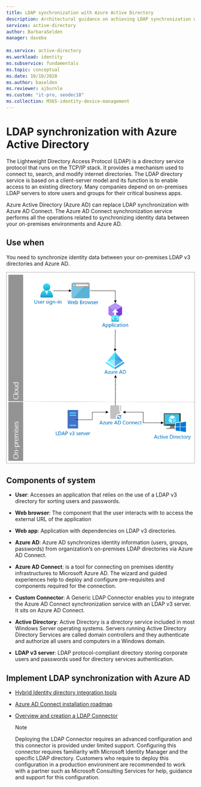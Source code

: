 ```yaml
---
title: LDAP synchronization with Azure Active Directory
description: Architectural guidance on achieving LDAP synchronization with Azure Active Directory.
services: active-directory
author: BarbaraSelden
manager: daveba

ms.service: active-directory
ms.workload: identity
ms.subservice: fundamentals
ms.topic: conceptual
ms.date: 10/10/2020
ms.author: baselden
ms.reviewer: ajburnle
ms.custom: "it-pro, seodec18"
ms.collection: M365-identity-device-management
---
```


# LDAP synchronization with Azure Active Directory

The Lightweight Directory Access Protocol (LDAP) is a directory service protocol that runs on the TCP/IP stack. It provides a mechanism used to connect to, search, and modify internet directories. The LDAP directory service is based on a client-server model and its function is to enable access to an existing directory. Many companies depend on on-premises LDAP servers to store users and groups for their critical business apps. 

Azure Active Directory (Azure AD) can replace LDAP synchronization with Azure AD Connect. The Azure AD Connect synchronization service performs all the operations related to synchronizing identity data between your on-premises environments and Azure AD. 

## Use when

You need to synchronize identity data between your on-premises LDAP v3 directories and Azure AD. 

![architectural diagram](./media/authentication-patterns/ldap-sync.png)

## Components of system

* **User**: Accesses an application that relies on the use of a LDAP v3 directory for sorting users and passwords.

* **Web browser**: The component that the user interacts with to access the external URL of the application

* **Web app**: Application with dependencies on LDAP v3 directories.

* **Azure AD**: Azure AD synchronizes identity information (users, groups, passwords) from organization’s on-premises LDAP directories via Azure AD Connect. 

* **Azure AD Connect**: is a tool for connecting on premises identity infrastructures to Microsoft Azure AD. The wizard and guided experiences help to deploy and configure pre-requisites and components required for the connection. 

* **Custom Connector**: A Generic LDAP Connector enables you to integrate the Azure AD Connect synchronization service with an LDAP v3 server. It sits on Azure AD Connect.

* **Active Directory**: Active Directory is a directory service included in most Windows Server operating systems. Servers running Active Directory Directory Services are called domain controllers and they authenticate and authorize all users and computers in a Windows domain.

* **LDAP v3 server**: LDAP protocol-compliant directory storing corporate users and passwords used for directory services authentication.

## Implement LDAP synchronization with Azure AD

* [Hybrid Identity directory integration tools](../hybrid/plan-hybrid-identity-design-considerations-tools-comparison.md) 

* [Azure AD Connect installation roadmap](../hybrid/how-to-connect-install-roadmap.md) 

* [Overview and creation a LDAP Connector](/microsoft-identity-manager/reference/microsoft-identity-manager-2016-connector-genericldap) 

   > [!NOTE]
   > Deploying the LDAP Connector requires an advanced configuration and this connector is provided under limited support. Configuring this connector requires familiarity with Microsoft Identity Manager and the specific LDAP directory. 
   > Customers who require to deploy this configuration in a production environment are recommended to work with a partner such as Microsoft Consulting Services for help, guidance and support for this configuration.


